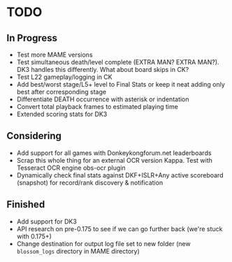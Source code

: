 # TODO

## In Progress

- Test more MAME versions
- Test simultaneous death/level complete (EXTRA MAN? EXTRA MAN?). DK3 handles this differently. What about board skips in CK?
- Test L22 gameplay/logging in CK
- Add best/worst stage/L5+ level to Final Stats or keep it neat adding only best after corresponding stage
- Differentiate DEATH occurrence with asterisk or indentation
- Convert total playback frames to estimated playing time
- Extended scoring stats for DK3
  
## Considering
- Add support for all games with Donkeykongforum.net leaderboards
- Scrap this whole thing for an external OCR version Kappa. Test with Tesseract OCR engine obs-ocr plugin 
- Dynamically check final stats against DKF+ISLR+Any active scoreboard (snapshot) for record/rank discovery & notification

## Finished
- Add support for DK3
- API research on pre-0.175 to see if we can go further back (we're stuck with 0.175+)
- Change destination for output log file set to new folder (new `blossom_logs` directory in MAME directory)
